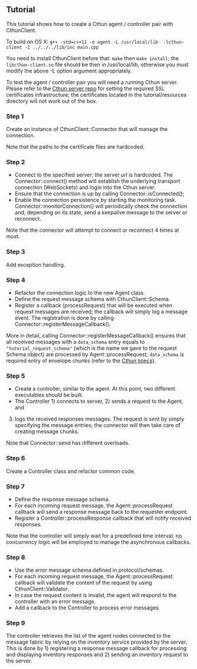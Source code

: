 ## Tutorial

This tutorial shows how to create a Cthun agent / controller pair with
CthunClient.

To build on OS X:
`g++ -std=c++11 -o agent -L /usr/local/lib  -lcthun-client -I ../../../lib/inc main.cpp`

You need to install CthunClient before that: `make` then `make install`; the
`libcthun-client.so` file should be then in /usr/local/lib, otherwise you must
modify the above -L option argument appropriately.

To test the agent / controller pair you will need a running Cthun server.
Please refer to the [Cthun server repo](https://github.com/puppetlabs/cthun) for
setting the required SSL certificates infrastructure; the certificates located
in the tutorial/resources directory will not work out of the box.

### Step 1

Create an instance of CthunClient::Connector that will manage the connection.

Note that the paths to the certificate files are hardcoded.

### Step 2

 - Connect to the specified server; the server url is hardcoded.
 The Connector::connect() method will establish the underlying transport
 connection (WebSockets) and login into the Cthun server.
 - Ensure that the connection is up by calling Connector::isConnected();
 - Enable the connection persistence by starting the monitoring task.
 Connector::monitorConnection() will periodically check the connection and,
 depending on its state, send a keepalive message to the server or reconnect.

Note that the connector will attempt to connect or reconnect 4 times at most.

### Step 3

Add exception handling.

### Step 4

 - Refactor the connection logic to the new Agent class.
 - Define the request message schema with CthunClient::Schema.
 - Register a callback (processRequest) that will be executed when request
 messages are received; the callback will simply log a message event. The
 registration is done by calling Connector::registerMessageCallback().

More in detail, calling Connector::registerMessageCallback() ensures that all
received messages with a `data_schema` entry equals to `"tutorial_request_schema"`
(which is the name we gave to the request Schema object) are processed by
Agent::processRequest; `data_schema` is  required entry of envelope chunks
(refer to the [Cthun specs](https://github.com/puppetlabs/cthun-specifications)).

### Step 5

 - Create a controller, similar to the agent. At this point, two different
 executables should be built.
 - The Controller 1) connects to server, 2) sends a request to the Agent, and
 3) logs the received responses messages. The request is sent by simply
 specifying the message entries; the connector will then take care of creating
 message chunks.

Note that Connector::send has different overloads.

### Step 6

Create a Controller class and refactor common code.

### Step 7

 - Define the response message schema.
 - For each incoming request message, the Agent::processRequest callback will
 send a response message back to the requester endpoint.
 - Register a Controller::processResponse callback that will notify received
 responses.

 Note that the controller will simply wait for a predefined time interval; no
 concurrency logic will be employed to manage the asynchronous callbacks.

### Step 8

 - Use the error message schema defined in protocol/schemas.
 - For each incoming request message, the Agent::processRequest callback will
 validate the content of the request by using CthunClient::Validator.
 - In case the request content is invalid, the agent will respond to the
 controller with an error message.
 - Add a callback to the Controller to process error messages.

### Step 9

The controller retrieves the list of the agent nodes connected to the message
fabric by relying on the inventory service provided by the server. This is done
by 1) registering a response message callback for processing and displaying
inventory responses and 2) sending an inventory request to the server.
